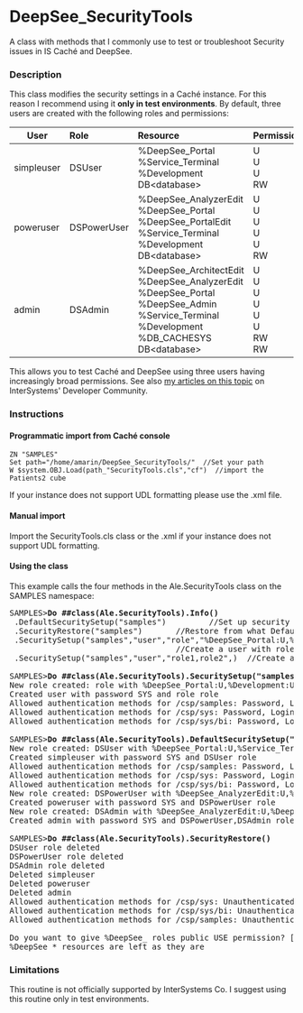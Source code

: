 # DeepSee_SecurityTools
A class with methods that I commonly use to test or troubleshoot Security issues in IS Caché and DeepSee.

### Description
This class modifies the security settings in a Caché instance. For this reason I recommend using it **only in test environments**. By default, three users are created with the following roles and permissions:  

| User        | Role        | Resource  | Permission   |
| ----------- |:----------- | :-------- | :----------- |
| simpleuser  | DSUser      | %DeepSee_Portal<br>%Service_Terminal<br>%Development<br>DB&lt;database> | U<br>U<br>U<br>RW |
| poweruser   | DSPowerUser | %DeepSee_AnalyzerEdit<br>%DeepSee_Portal<br>%DeepSee_PortalEdit<br>%Service_Terminal<br>%Development<br>DB&lt;database> | U<br>U<br>U<br>U<br>U<br>RW |
| admin       | DSAdmin     | %DeepSee_ArchitectEdit<br>%DeepSee_AnalyzerEdit<br>%DeepSee_Portal<br>%DeepSee_Admin<br>%Service_Terminal<br>%Development<br>%DB_CACHESYS<br>DB&lt;database> | U<br>U<br>U<br>U<br>U<br>U<br>RW<br>RW |

This allows you to test Caché and DeepSee using three users having increasingly broad permissions. See also [my articles on this topic](https://community.intersystems.com/post/deepsee-setting-security-part-1-5) on InterSystems' Developer Community.


<!--
### Content

![Alt Text](https://github.com/aless80/DeepSee_SecurityTools/blob/master/img/.png)           
-->

### Instructions
#### Programmatic import from Caché console
```
ZN "SAMPLES"
Set path="/home/amarin/DeepSee_SecurityTools/"  //Set your path
W $system.OBJ.Load(path_"SecurityTools.cls","cf")  //import the Patients2 cube
```
If your instance does not support UDL formatting please use the .xml file.

#### Manual import
Import the SecurityTools.cls class or the .xml if your instance does not support UDL formatting. 

#### Using the class
This example calls the four methods in the Ale.SecurityTools class on the SAMPLES namespace: 

<pre>
SAMPLES><b>Do ##class(Ale.SecurityTools).Info()</b>
 .DefaultSecuritySetup("samples")         //Set up security on namepsace
 .SecurityRestore("samples")       //Restore from what DefaultSecuritySetup did
 .SecuritySetup("samples","user","role","%DeepSee_Portal:U,%Development:U")
                                   //Create a user with role and resources. You can omit user to create a role
 .SecuritySetup("samples","user","role1,role2",)  //Create a user with two existing roles

SAMPLES><b>Do ##class(Ale.SecurityTools).SecuritySetup("samples","user","role","%DeepSee_Portal:U,%Development:U")</b>
New role created: role with %DeepSee_Portal:U,%Development:U
Created user with password SYS and role role
Allowed authentication methods for /csp/samples: Password, Login Cookie
Allowed authentication methods for /csp/sys: Password, Login Cookie
Allowed authentication methods for /csp/sys/bi: Password, Login Cookie

SAMPLES><b>Do ##class(Ale.SecurityTools).DefaultSecuritySetup("SAMPLES")</b>
New role created: DSUser with %DeepSee_Portal:U,%Service_Terminal:U,%Development:U,%DB_SAMPLES:RW
Created simpleuser with password SYS and DSUser role
Allowed authentication methods for /csp/samples: Password, Login Cookie
Allowed authentication methods for /csp/sys: Password, Login Cookie
Allowed authentication methods for /csp/sys/bi: Password, Login Cookie
New role created: DSPowerUser with %DeepSee_AnalyzerEdit:U,%DeepSee_Portal:U,%DeepSee_PortalEdit:U,%Service_Terminal:U,%Development:U,%DB_SAMPLES:RW
Created poweruser with password SYS and DSPowerUser role
New role created: DSAdmin with %DeepSee_AnalyzerEdit:U,%DeepSee_Portal:U,%DeepSee_PortalEdit:U,%Service_Terminal:U,%Development:U,%DB_SAMPLES:RW
Created admin with password SYS and DSPowerUser,DSAdmin roles

SAMPLES><b>Do ##class(Ale.SecurityTools).SecurityRestore()</b>
DSUser role deleted
DSPowerUser role deleted
DSAdmin role deleted
Deleted simpleuser
Deleted poweruser
Deleted admin
Allowed authentication methods for /csp/sys: Unauthenticated
Allowed authentication methods for /csp/sys/bi: Unauthenticated
Allowed authentication methods for /csp/samples: Unauthenticated

Do you want to give %DeepSee_ roles public USE permission? [N] 
%DeepSee_* resources are left as they are
</pre>

### Limitations

This routine is not officially supported by InterSystems Co. I suggest using this routine only in test environments.
